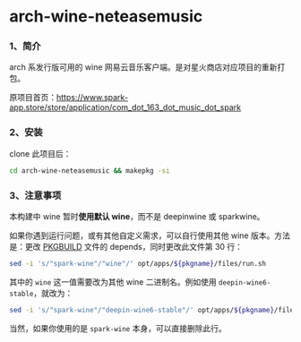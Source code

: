 # arch-wine-neteasemusic

### 1、简介

arch 系发行版可用的 wine 网易云音乐客户端。是对星火商店对应项目的重新打包。

原项目首页：https://www.spark-app.store/store/application/com_dot_163_dot_music_dot_spark



### 2、安装

clone 此项目后：

```bash
cd arch-wine-neteasemusic && makepkg -si
```



### 3、注意事项

本构建中 wine 暂时**使用默认 wine**，而不是 deepinwine 或 sparkwine。

如果你遇到运行问题，或有其他自定义需求，可以自行使用其他 wine 版本。方法是：更改 [PKGBUILD](./PKGBUILD) 文件的 depends，同时更改此文件第 30 行：

```bash
sed -i 's/"spark-wine"/"wine"/' opt/apps/${pkgname}/files/run.sh
```

其中的 `wine` 这一值需要改为其他 wine 二进制名。例如使用 `deepin-wine6-stable`，就改为：

```bash
sed -i 's/"spark-wine"/"deepin-wine6-stable"/' opt/apps/${pkgname}/files/run.sh
```

当然，如果你使用的是 `spark-wine` 本身，可以直接删除此行。

